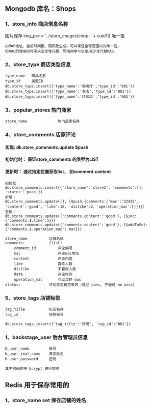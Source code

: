 ## Mongodb 库名：Shops

### 1、store_info 商店信息名称

图片保存
img_pre = '../store_images/shop-' + uuid1() 唯一值

	由MAC地址、当前时间戳、随机数生成。可以保证全球范围内的唯一性，
    但MAC的使用同时带来安全性问题，局域网中可以使用IP来代替MAC。



### 2、store_type 商店类型信息	

	type_name	商品名称
	type_id		类型ID
	db.store_type.insert({'type_name':'咖啡厅','type_id':'001'})
	db.store_type.insert({'type_name':'书店','type_id':'002'})
	db.store_type.insert({'type_name':'打印店','type_id':'003'})

### 3、popular_stores		热门商家

	store_name				热门店家名称
	

### 4、store_comments		店家评论



#### 实现: db.store_comments.update	$push

#### 初始化时：	保证store_comments 的类型为LIST

#### 更新时： 通过指定位置获取list， 如comment.content
	
	初始化：
	db.store_comments.insert({'store_name':'store2', 'comments':[], 'status':'pass'})
	新增：
	db.store_comments.update({}, {$push:{comments:{'mac':'32435', 'content':'good', 'like':10, 'dislike':2，'operation_mac':[]}}})
	更新：
	db.store_comments.update({'comments.content':'good'}, {$inc:{'comments.$.like':1}})
	db.store_comments.update({'comments.content':'good'}, {$addToSet:{'comments.$.operation_mac': mac}})

	store_name			店铺名称
	comments:			(list)
		comment_id			评论编号
		mac					评论mac地址
		content				评论内容
		like				喜欢人数
		dislike				不喜欢人数
		date				评论时间
		operation_mac		互动过的 mac
	status:				评论状态是否有效（通过 pass, 不通过 no pass）
	
### 5、store_tags		店铺标签
	
	tag_title			标签名称
	tag_id				标签标号

	db.store_tags.insert({'tag_title':'好喝', 'tag_id':'001'})


### 1、backstage_user 后台管理员信息

	b_user_name			账号
	b_user_real_name	真实姓名
	b_user_password		密码

	其中密码使用 bcrypt 进行加密 

## Redis 用于保存常用的

### 1、store_name set 保存店铺的姓名
